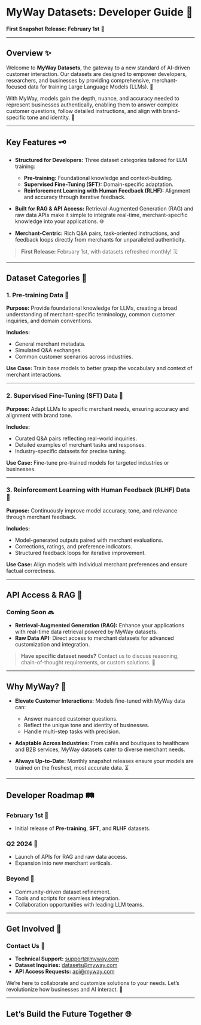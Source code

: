 # MyWay Datasets: Developer Guide 🚀 <!-- {docsify-ignore-all} -->

**First Snapshot Release:** **February 1st** 📅

---

## Overview ✨

Welcome to **MyWay Datasets**, the gateway to a new standard of AI-driven customer interaction. Our datasets are designed to empower developers, researchers, and businesses by providing comprehensive, merchant-focused data for training Large Language Models (LLMs). 🎉

With MyWay, models gain the depth, nuance, and accuracy needed to represent businesses authentically, enabling them to answer complex customer questions, follow detailed instructions, and align with brand-specific tone and identity. 🌟

---

## Key Features 🗝️

- **Structured for Developers:** Three dataset categories tailored for LLM training:
  - **Pre-training:** Foundational knowledge and context-building.
  - **Supervised Fine-Tuning (SFT):** Domain-specific adaptation.
  - **Reinforcement Learning with Human Feedback (RLHF):** Alignment and accuracy through iterative feedback.

- **Built for RAG & API Access:** Retrieval-Augmented Generation (RAG) and raw data APIs make it simple to integrate real-time, merchant-specific knowledge into your applications. 🌐

- **Merchant-Centric:** Rich Q&A pairs, task-oriented instructions, and feedback loops directly from merchants for unparalleled authenticity.

> **First Release:** February 1st, with datasets refreshed monthly! 🗓️

---

## Dataset Categories 📂

### 1. Pre-training Data 📖
**Purpose:** Provide foundational knowledge for LLMs, creating a broad understanding of merchant-specific terminology, common customer inquiries, and domain conventions.

**Includes:**
- General merchant metadata.
- Simulated Q&A exchanges.
- Common customer scenarios across industries.

**Use Case:** Train base models to better grasp the vocabulary and context of merchant interactions.

---

### 2. Supervised Fine-Tuning (SFT) Data 🎯
**Purpose:** Adapt LLMs to specific merchant needs, ensuring accuracy and alignment with brand tone.

**Includes:**
- Curated Q&A pairs reflecting real-world inquiries.
- Detailed examples of merchant tasks and responses.
- Industry-specific datasets for precise tuning.

**Use Case:** Fine-tune pre-trained models for targeted industries or businesses.

---

### 3. Reinforcement Learning with Human Feedback (RLHF) Data 🤝
**Purpose:** Continuously improve model accuracy, tone, and relevance through merchant feedback.

**Includes:**
- Model-generated outputs paired with merchant evaluations.
- Corrections, ratings, and preference indicators.
- Structured feedback loops for iterative improvement.

**Use Case:** Align models with individual merchant preferences and ensure factual correctness.

---

## API Access & RAG 🔗

### Coming Soon 🔜

- **Retrieval-Augmented Generation (RAG):** Enhance your applications with real-time data retrieval powered by MyWay datasets.
- **Raw Data API:** Direct access to merchant datasets for advanced customization and integration.

> **Have specific dataset needs?** Contact us to discuss reasoning, chain-of-thought requirements, or custom solutions. 💬

---

## Why MyWay? 🌟

- **Elevate Customer Interactions:** Models fine-tuned with MyWay data can:
  - Answer nuanced customer questions.
  - Reflect the unique tone and identity of businesses.
  - Handle multi-step tasks with precision.

- **Adaptable Across Industries:** From cafés and boutiques to healthcare and B2B services, MyWay datasets cater to diverse merchant needs.

- **Always Up-to-Date:** Monthly snapshot releases ensure your models are trained on the freshest, most accurate data. ⏳

---

## Developer Roadmap 🛤️

### February 1st 🎉
- Initial release of **Pre-training**, **SFT**, and **RLHF** datasets.

### Q2 2024 📅
- Launch of APIs for RAG and raw data access.
- Expansion into new merchant verticals.

### Beyond 🔮
- Community-driven dataset refinement.
- Tools and scripts for seamless integration.
- Collaboration opportunities with leading LLM teams.

---

## Get Involved 🤝

### Contact Us 📩
- **Technical Support:** [support@myway.com](mailto:support@myway.com)
- **Dataset Inquiries:** [datasets@myway.com](mailto:datasets@myway.com)
- **API Access Requests:** [api@myway.com](mailto:api@myway.com)

We’re here to collaborate and customize solutions to your needs. Let’s revolutionize how businesses and AI interact. 🚀

---

## Let’s Build the Future Together 🌐
